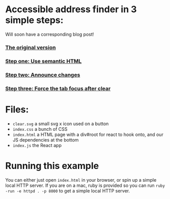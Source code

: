 # Accessible address finder in 3 simple steps:
Will soon have a corresponding blog post!

### [The original version](https://github.com/zoeabryant/accessible-address-finder/tree/something-that-works)

### [Step one: Use semantic HTML](https://github.com/zoeabryant/accessible-address-finder/pull/1/files#diff-168726dbe96b3ce427e7fedce31bb0bc)

### [Step two: Announce changes](https://github.com/zoeabryant/accessible-address-finder/pull/2/files#diff-168726dbe96b3ce427e7fedce31bb0bc)

### [Step three: Force the tab focus after clear](https://github.com/zoeabryant/accessible-address-finder/pull/3/files#diff-168726dbe96b3ce427e7fedce31bb0bc)

# Files:

* `clear.svg` a small svg x icon used on a button
* `index.css` a bunch of CSS
* `index.html` a HTML page with a div#root for react to hook onto, and our JS dependencies at the bottom
* `index.js` the React app

# Running this example

You can either just open `index.html` in your browser, or spin up a simple local HTTP server. If you are on a mac, ruby is provided so you can run `ruby -run -e httpd . -p 8000` to get a simple local HTTP server.

